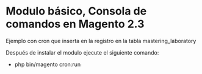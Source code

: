 # Modulo básico, Consola de comandos en Magento 2.3
Ejemplo con cron que inserta en la registro en la tabla mastering_laboratory

Después de instalar el modulo ejecute el siguiente comando:
- php bin/magento cron:run
